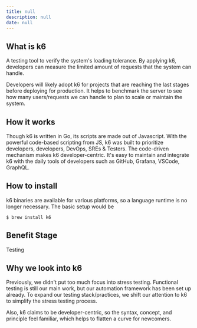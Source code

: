 ```yaml
---
title: null
description: null
date: null
---
```


## What is k6

A testing tool to verify the system's loading tolerance. By applying k6, developers can measure the limited amount of requests that the system can handle.

Developers will likely adopt k6 for projects that are reaching the last stages before deploying for production. It helps to benchmark the server to see how many users/requests we can handle to plan to scale or maintain the system.

## How it works

Though k6 is written in Go, its scripts are made out of Javascript. With the powerful code-based scripting from JS, k6 was built to prioritize developers, developers, DevOps, SREs & Testers. The code-driven mechanism makes k6 developer-centric. It's easy to maintain and integrate k6 with the daily tools of developers such as GitHub, Grafana, VSCode, GraphQL.

## How to install

k6 binaries are available for various platforms, so a language runtime is no longer necessary. The basic setup would be

`$ brew install k6`

## Benefit Stage

Testing

## Why we look into k6

Previously, we didn't put too much focus into stress testing. Functional testing is still our main work, but our automation framework has been set up already. To expand our testing stack/practices, we shift our attention to k6 to simplify the stress testing process.

Also, k6 claims to be developer-centric, so the syntax, concept, and principle feel familiar, which helps to flatten a curve for newcomers.
